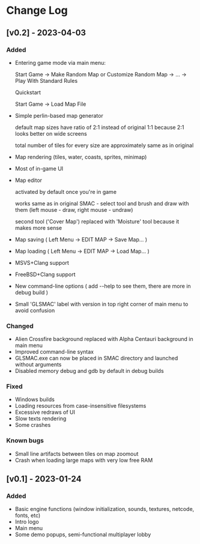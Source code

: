 # Change Log

## [v0.2] - 2023-04-03

### Added
- Entering game mode via main menu:

    Start Game -> Make Random Map or Customize Random Map -> ... -> Play With Standard Rules
    
    Quickstart
    
    Start Game -> Load Map File

- Simple perlin-based map generator

    default map sizes have ratio of 2:1 instead of original 1:1 because 2:1 looks better on wide screens

    total number of tiles for every size are approximately same as in original

- Map rendering (tiles, water, coasts, sprites, minimap)
- Most of in-game UI
- Map editor

    activated by default once you're in game

    works same as in original SMAC - select tool and brush and draw with them (left mouse - draw, right mouse - undraw)

    second tool ('Cover Map') replaced with 'Moisture' tool because it makes more sense

- Map saving ( Left Menu -> EDIT MAP -> Save Map... )
- Map loading ( Left Menu -> EDIT MAP -> Load Map... )
- MSVS+Clang support
- FreeBSD+Clang support
- New command-line options ( add --help to see them, there are more in debug build )
- Small 'GLSMAC' label with version in top right corner of main menu to avoid confusion

### Changed
- Alien Crossfire background replaced with Alpha Centauri background in main menu
- Improved command-line syntax
- GLSMAC.exe can now be placed in SMAC directory and launched without arguments
- Disabled memory debug and gdb by default in debug builds

### Fixed
- Windows builds
- Loading resources from case-insensitive filesystems
- Excessive redraws of UI
- Slow texts rendering
- Some crashes

### Known bugs
- Small line artifacts between tiles on map zoomout
- Crash when loading large maps with very low free RAM

## [v0.1] - 2023-01-24

### Added
- Basic engine functions (window initialization, sounds, textures, netcode, fonts, etc)
- Intro logo
- Main menu
- Some demo popups, semi-functional multiplayer lobby
 
